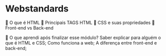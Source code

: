 # Webstandards
🚀 O que é HTML
🚀 Principais TAGS HTML
🚀 CSS e suas propriedades
🚀 Front-end vs Back-end

🤔 O que aprendi após finalizar esse módulo?
 Saber explicar para alguém o que é HTML e CSS;
 Como funciona a web;
 A diferença entre front-end e back-end;

